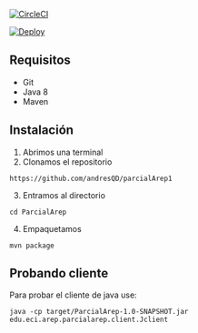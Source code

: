 [![CircleCI](https://circleci.com/gh/andresQD/Taller_Heroku.svg?style=svg)](https://circleci.com/gh/andresQD/parcialArep1)

[![Deploy](https://www.herokucdn.com/deploy/button.svg)](https://arepparc1.herokuapp.com/)

## Requisitos
* Git
* Java 8
* Maven

## Instalación
1. Abrimos una terminal
2. Clonamos el repositorio
```
https://github.com/andresQD/parcialArep1
```
3. Entramos al directorio
```
cd ParcialArep
```
4. Empaquetamos
```
mvn package
```
## Probando cliente
Para probar el cliente de java use:
```
java -cp target/ParcialArep-1.0-SNAPSHOT.jar edu.eci.arep.parcialarep.client.Jclient
```
